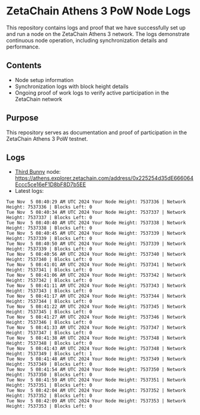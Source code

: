 # ZetaChain Athens 3 PoW Node Logs
This repository contains logs and proof that we have successfully set up and run a node on the ZetaChain Athens 3 network. The logs demonstrate continuous node operation, including synchronization details and performance.

## Contents
- Node setup information
- Synchronization logs with block height details
- Ongoing proof of work logs to verify active participation in the ZetaChain network

## Purpose
This repository serves as documentation and proof of participation in the ZetaChain Athens 3 PoW testnet.

## Logs

- [Third Bunny](https://thirdbunny.xyz/) node: https://athens.explorer.zetachain.com/address/0x225254d35dE666064Eccc5ce16eF1D8bF8D7b5EE
- Latest logs:
```
Tue Nov  5 08:40:29 AM UTC 2024 Your Node Height: 7537336 | Network Height: 7537336 | Blocks Left: 0
Tue Nov  5 08:40:34 AM UTC 2024 Your Node Height: 7537337 | Network Height: 7537337 | Blocks Left: 0
Tue Nov  5 08:40:40 AM UTC 2024 Your Node Height: 7537338 | Network Height: 7537338 | Blocks Left: 0
Tue Nov  5 08:40:45 AM UTC 2024 Your Node Height: 7537339 | Network Height: 7537339 | Blocks Left: 0
Tue Nov  5 08:40:50 AM UTC 2024 Your Node Height: 7537339 | Network Height: 7537339 | Blocks Left: 0
Tue Nov  5 08:40:56 AM UTC 2024 Your Node Height: 7537340 | Network Height: 7537340 | Blocks Left: 0
Tue Nov  5 08:41:01 AM UTC 2024 Your Node Height: 7537341 | Network Height: 7537341 | Blocks Left: 0
Tue Nov  5 08:41:06 AM UTC 2024 Your Node Height: 7537342 | Network Height: 7537342 | Blocks Left: 0
Tue Nov  5 08:41:11 AM UTC 2024 Your Node Height: 7537343 | Network Height: 7537343 | Blocks Left: 0
Tue Nov  5 08:41:17 AM UTC 2024 Your Node Height: 7537344 | Network Height: 7537344 | Blocks Left: 0
Tue Nov  5 08:41:22 AM UTC 2024 Your Node Height: 7537345 | Network Height: 7537345 | Blocks Left: 0
Tue Nov  5 08:41:27 AM UTC 2024 Your Node Height: 7537346 | Network Height: 7537346 | Blocks Left: 0
Tue Nov  5 08:41:33 AM UTC 2024 Your Node Height: 7537347 | Network Height: 7537347 | Blocks Left: 0
Tue Nov  5 08:41:38 AM UTC 2024 Your Node Height: 7537348 | Network Height: 7537348 | Blocks Left: 0
Tue Nov  5 08:41:43 AM UTC 2024 Your Node Height: 7537348 | Network Height: 7537349 | Blocks Left: 1
Tue Nov  5 08:41:48 AM UTC 2024 Your Node Height: 7537349 | Network Height: 7537349 | Blocks Left: 0
Tue Nov  5 08:41:54 AM UTC 2024 Your Node Height: 7537350 | Network Height: 7537350 | Blocks Left: 0
Tue Nov  5 08:41:59 AM UTC 2024 Your Node Height: 7537351 | Network Height: 7537351 | Blocks Left: 0
Tue Nov  5 08:42:04 AM UTC 2024 Your Node Height: 7537352 | Network Height: 7537352 | Blocks Left: 0
Tue Nov  5 08:42:09 AM UTC 2024 Your Node Height: 7537353 | Network Height: 7537353 | Blocks Left: 0
```
